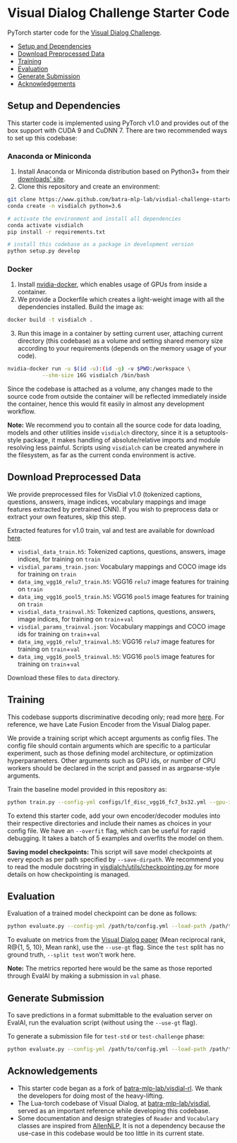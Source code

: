 Visual Dialog Challenge Starter Code
====================================

PyTorch starter code for the [Visual Dialog Challenge][1].

  * [Setup and Dependencies](#setup-and-dependencies)
  * [Download Preprocessed Data](#download-preprocessed-data)
  * [Training](#training)
  * [Evaluation](#evaluation)
  * [Generate Submission](#generate-submission)
  * [Acknowledgements](#acknowledgements)


Setup and Dependencies
----------------------

This starter code is implemented using PyTorch v1.0 and provides out of the box support with CUDA 9 and CuDNN 7. There are two recommended ways to set up this codebase:

### Anaconda or Miniconda

1. Install Anaconda or Miniconda distribution based on Python3+ from their [downloads' site][2].
2. Clone this repository and create an environment:

```sh
git clone https://www.github.com/batra-mlp-lab/visdial-challenge-starter-pytorch
conda create -n visdialch python=3.6

# activate the environment and install all dependencies
conda activate visdialch
pip install -r requirements.txt

# install this codebase as a package in development version
python setup.py develop
```

### Docker


1. Install [nvidia-docker][18], which enables usage of GPUs from inside a container.
2. We provide a Dockerfile which creates a light-weight image with all the dependencies installed. Build the image as:

```sh
docker build -t visdialch .
```

3. Run this image in a container by setting current user, attaching current directory (this codebase) as a volume and setting shared memory size according to your requirements (depends on the memory usage of your code).

```sh
nvidia-docker run -u $(id -u):(id -g) -v $PWD:/workspace \
           --shm-size 16G visdialch /bin/bash
```

Since the codebase is attached as a volume, any changes made to the source code from outside the container will be reflected immediately inside the container, hence this would fit easily in almost any development workflow.

**Note:** We recommend you to contain all the source code for data loading, models and other utilities inside `visdialch` directory, since it is a setuptools-style package, it makes handling of absolute/relative imports and module resolving less painful. Scripts using `visdialch` can be created anywhere in the filesystem, as far as the current conda environment is active.


Download Preprocessed Data
--------------------------

We provide preprocessed files for VisDial v1.0 (tokenized captions, questions, answers, image indices, vocabulary mappings and image features extracted by pretrained CNN). If you wish to preprocess data or extract your own features, skip this step.

Extracted features for v1.0 train, val and test are available for download [here][7].

* `visdial_data_train.h5`: Tokenized captions, questions, answers, image indices, for training on `train`
* `visdial_params_train.json`: Vocabulary mappings and COCO image ids for training on `train`
* `data_img_vgg16_relu7_train.h5`: VGG16 `relu7` image features for training on `train`
* `data_img_vgg16_pool5_train.h5`: VGG16 `pool5` image features for training on `train`
* `visdial_data_trainval.h5`: Tokenized captions, questions, answers, image indices, for training on `train`+`val`
* `visdial_params_trainval.json`: Vocabulary mappings and COCO image ids for training on `train`+`val`
* `data_img_vgg16_relu7_trainval.h5`: VGG16 `relu7` image features for training on `train`+`val`
* `data_img_vgg16_pool5_trainval.h5`: VGG16 `pool5` image features for training on `train`+`val`

Download these files to `data` directory.

Training
--------

This codebase supports discriminative decoding only; read more [here][16]. For reference, we have Late Fusion Encoder from the Visual Dialog paper.

We provide a training script which accept arguments as config files. The config file should contain arguments which are specific to a particular experiment, such as those defining model architecture, or optimization hyperparameters. Other arguments such as GPU ids, or number of CPU workers should be declared in the script and passed in as argparse-style arguments.

Train the baseline model provided in this repository as:

```sh
python train.py --config-yml configs/lf_disc_vgg16_fc7_bs32.yml --gpu-ids 0 1 # provide more ids for multi-GPU execution other args...
```

To extend this starter code, add your own encoder/decoder modules into their respective directories and include their names as choices in your config file. We have an `--overfit` flag, which can be useful for rapid debugging. It takes a batch of 5 examples and overfits the model on them.

**Saving model checkpoints:** This script will save model checkpoints at every epoch as per path specified by `--save-dirpath`. We recommend you to read the module docstring in [visdialch/utils/checkpointing.py][19] for more details on how checkpointing is managed.


Evaluation
----------

Evaluation of a trained model checkpoint can be done as follows:

```sh
python evaluate.py --config-yml /path/to/config.yml --load-path /path/to/checkpoint.pth --split val --use-gt --gpu-ids 0
```

To evaluate on metrics from the [Visual Dialog paper][13] (Mean reciprocal rank, R@{1, 5, 10}, Mean rank), use the `--use-gt` flag. Since the `test` split has no ground truth, `--split test` won't work here.

**Note:** The metrics reported here would be the same as those reported through EvalAI by making a submission in `val` phase.


Generate Submission
-------------------

To save predictions in a format submittable to the evaluation server on EvalAI, run the evaluation script (without using the `--use-gt` flag).

To generate a submission file for `test-std` or `test-challenge` phase:
```sh
python evaluate.py --config-yml /path/to/config.yml --load-path /path/to/checkpoint.pth --split test --save-ranks-path /path/to/submission.json --gpu-ids 0
```


Acknowledgements
----------------

* This starter code began as a fork of [batra-mlp-lab/visdial-rl][14]. We thank the developers for doing most of the heavy-lifting.
* The Lua-torch codebase of Visual Dialog, at [batra-mlp-lab/visdial][15], served as an important reference while developing this codebase.
* Some documentation and design strategies of `Reader` and `Vocabulary` classes are inspired from [AllenNLP][17], It is not a dependency because the use-case in this codebase would be too little in its current state.

[1]: https://visualdialog.org/challenge/2018
[2]: https://conda.io/docs/user-guide/install/download.html
[3]: https://www.github.com/deepmind/torch-hdf5
[4]: https://www.github.com/torch/image
[5]: https://www.github.com/szagoruyko/loadcaffe
[6]: https://github.com/deepmind/torch-hdf5/blob/master/doc/usage.md
[7]: https://computing.ece.vt.edu/~abhshkdz/visdial/data/v1.0/
[8]: http://images.cocodataset.org/zips/train2014.zip
[9]: http://images.cocodataset.org/zips/val2014.zip
[10]: https://visualdialog.org/data
[11]: http://www.robots.ox.ac.uk/~vgg/research/very_deep/
[12]: https://github.com/facebook/fb.resnet.torch/tree/master/pretrained
[13]: https://arxiv.org/abs/1611.08669
[14]: https://www.github.com/batra-mlp-lab/visdial-rl
[15]: https://www.github.com/batra-mlp-lab/visdial
[16]: https://visualdialog.org/challenge/2018#faq
[17]: https://www.github.com/allenai/allennlp
[18]: https://www.github.com/nvidia/nvidia-docker
[19]: https://github.com/batra-mlp-lab/visdial-challenge-starter-pytorch/blob/master/visdialch/utils/checkpointing.py
